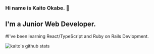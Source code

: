 ### Hi  name is Kaito Okabe. 👋

## I'm a Junior Web Developer.

#I've been learning React/TypeScript and Ruby on Rails Devlopment.

![kaito's github stats](https://github-readme-stats.vercel.app/api?username=okabekaito)
